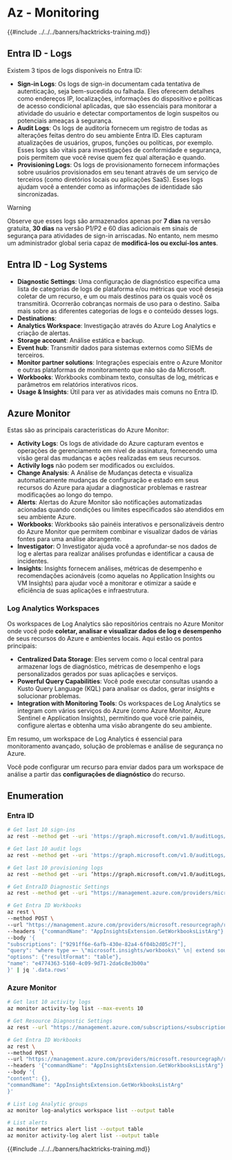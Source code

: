 # Az - Monitoring

{{#include ../../../banners/hacktricks-training.md}}

## Entra ID - Logs

Existem 3 tipos de logs disponíveis no Entra ID:

- **Sign-in Logs**: Os logs de sign-in documentam cada tentativa de autenticação, seja bem-sucedida ou falhada. Eles oferecem detalhes como endereços IP, localizações, informações do dispositivo e políticas de acesso condicional aplicadas, que são essenciais para monitorar a atividade do usuário e detectar comportamentos de login suspeitos ou potenciais ameaças à segurança.
- **Audit Logs**: Os logs de auditoria fornecem um registro de todas as alterações feitas dentro do seu ambiente Entra ID. Eles capturam atualizações de usuários, grupos, funções ou políticas, por exemplo. Esses logs são vitais para investigações de conformidade e segurança, pois permitem que você revise quem fez qual alteração e quando.
- **Provisioning Logs**: Os logs de provisionamento fornecem informações sobre usuários provisionados em seu tenant através de um serviço de terceiros (como diretórios locais ou aplicações SaaS). Esses logs ajudam você a entender como as informações de identidade são sincronizadas.

> [!WARNING]
> Observe que esses logs são armazenados apenas por **7 dias** na versão gratuita, **30 dias** na versão P1/P2 e 60 dias adicionais em sinais de segurança para atividades de sign-in arriscadas. No entanto, nem mesmo um administrador global seria capaz de **modificá-los ou excluí-los antes**.

## Entra ID - Log Systems

- **Diagnostic Settings**: Uma configuração de diagnóstico especifica uma lista de categorias de logs de plataforma e/ou métricas que você deseja coletar de um recurso, e um ou mais destinos para os quais você os transmitirá. Ocorrerão cobranças normais de uso para o destino. Saiba mais sobre as diferentes categorias de logs e o conteúdo desses logs.
- **Destinations**:
- **Analytics Workspace**: Investigação através do Azure Log Analytics e criação de alertas.
- **Storage account**: Análise estática e backup.
- **Event hub**: Transmitir dados para sistemas externos como SIEMs de terceiros.
- **Monitor partner solutions**: Integrações especiais entre o Azure Monitor e outras plataformas de monitoramento que não são da Microsoft.
- **Workbooks**: Workbooks combinam texto, consultas de log, métricas e parâmetros em relatórios interativos ricos.
- **Usage & Insights**: Útil para ver as atividades mais comuns no Entra ID.

## Azure Monitor

Estas são as principais características do Azure Monitor:

- **Activity Logs**: Os logs de atividade do Azure capturam eventos e operações de gerenciamento em nível de assinatura, fornecendo uma visão geral das mudanças e ações realizadas em seus recursos.
- **Activily logs** não podem ser modificados ou excluídos.
- **Change Analysis**: A Análise de Mudanças detecta e visualiza automaticamente mudanças de configuração e estado em seus recursos do Azure para ajudar a diagnosticar problemas e rastrear modificações ao longo do tempo.
- **Alerts**: Alertas do Azure Monitor são notificações automatizadas acionadas quando condições ou limites especificados são atendidos em seu ambiente Azure.
- **Workbooks**: Workbooks são painéis interativos e personalizáveis dentro do Azure Monitor que permitem combinar e visualizar dados de várias fontes para uma análise abrangente.
- **Investigator**: O Investigator ajuda você a aprofundar-se nos dados de log e alertas para realizar análises profundas e identificar a causa de incidentes.
- **Insights**: Insights fornecem análises, métricas de desempenho e recomendações acionáveis (como aquelas no Application Insights ou VM Insights) para ajudar você a monitorar e otimizar a saúde e eficiência de suas aplicações e infraestrutura.

### Log Analytics Workspaces

Os workspaces de Log Analytics são repositórios centrais no Azure Monitor onde você pode **coletar, analisar e visualizar dados de log e desempenho** de seus recursos do Azure e ambientes locais. Aqui estão os pontos principais:

- **Centralized Data Storage**: Eles servem como o local central para armazenar logs de diagnóstico, métricas de desempenho e logs personalizados gerados por suas aplicações e serviços.
- **Powerful Query Capabilities**: Você pode executar consultas usando a Kusto Query Language (KQL) para analisar os dados, gerar insights e solucionar problemas.
- **Integration with Monitoring Tools**: Os workspaces de Log Analytics se integram com vários serviços do Azure (como Azure Monitor, Azure Sentinel e Application Insights), permitindo que você crie painéis, configure alertas e obtenha uma visão abrangente do seu ambiente.

Em resumo, um workspace de Log Analytics é essencial para monitoramento avançado, solução de problemas e análise de segurança no Azure.

Você pode configurar um recurso para enviar dados para um workspace de análise a partir das **configurações de diagnóstico** do recurso.

## Enumeration

### Entra ID
```bash
# Get last 10 sign-ins
az rest --method get --uri 'https://graph.microsoft.com/v1.0/auditLogs/signIns?$top=10'

# Get last 10 audit logs
az rest --method get --uri 'https://graph.microsoft.com/v1.0/auditLogs/directoryAudits?$top=10'

# Get last 10 provisioning logs
az rest --method get --uri ‘https://graph.microsoft.com/v1.0/auditLogs/provisioning?$top=10’

# Get EntraID Diagnostic Settings
az rest --method get --uri "https://management.azure.com/providers/microsoft.aadiam/diagnosticSettings?api-version=2017-04-01-preview"

# Get Entra ID Workbooks
az rest \
--method POST \
--url "https://management.azure.com/providers/microsoft.resourcegraph/resources?api-version=2021-03-01" \
--headers '{"commandName": "AppInsightsExtension.GetWorkbooksListArg"}' \
--body '{
"subscriptions": ["9291ff6e-6afb-430e-82a4-6f04b2d05c7f"],
"query": "where type =~ \"microsoft.insights/workbooks\" \n| extend sourceId = tostring(properties.sourceId) \n| where sourceId =~ \"Azure Active Directory\" \n| extend DisplayName = tostring(properties.displayName) \n| extend WorkbookType = tostring(properties.category), LastUpdate = todatetime(properties.timeModified) \n| where WorkbookType == \"workbook\"\n| project DisplayName, name, resourceGroup, kind, location, id, type, subscriptionId, tags, WorkbookType, LastUpdate, identity, properties",
"options": {"resultFormat": "table"},
"name": "e4774363-5160-4c09-9d71-2da6c8e3b00a"
}' | jq '.data.rows'
```
### Azure Monitor
```bash
# Get last 10 activity logs
az monitor activity-log list --max-events 10

# Get Resource Diagnostic Settings
az rest --url "https://management.azure.com/subscriptions/<subscription-id>/resourceGroups/<res-group>/providers/Microsoft.DocumentDb/databaseAccounts/<db-name>/providers/microsoft.insights/diagnosticSettings?api-version=2021-05-01-preview"

# Get Entra ID Workbooks
az rest \
--method POST \
--url "https://management.azure.com/providers/microsoft.resourcegraph/resources?api-version=2021-03-01" \
--headers '{"commandName": "AppInsightsExtension.GetWorkbooksListArg"}' \
--body '{
"content": {},
"commandName": "AppInsightsExtension.GetWorkbooksListArg"
}'

# List Log Analytic groups
az monitor log-analytics workspace list --output table

# List alerts
az monitor metrics alert list --output table
az monitor activity-log alert list --output table
```
{{#include ../../../banners/hacktricks-training.md}}

